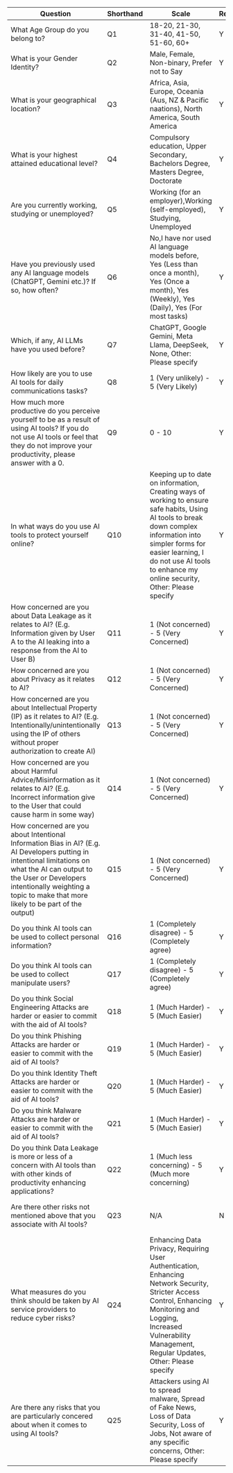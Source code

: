 | Question | Shorthand | Scale | Required | Type|
| --- | --- | --- | --- | ---|
| What Age Group do you belong to? | Q1 | 18-20, 21-30, 31-40, 41-50, 51-60, 60+ | Y | Single Choice |
| What is your Gender Identity? | Q2 | Male, Female, Non-binary, Prefer not to Say | Y | Single Choice |
| What is your geographical location? | Q3 | Africa, Asia, Europe, Oceania (Aus, NZ & Pacific naations), North America, South America | Y | Single Choice |
|What is your highest attained educational level?|Q4|Compulsory education, Upper Secondary, Bachelors Degree, Masters Degree, Doctorate|Y| Single Choice |
|Are you currently working, studying or unemployed?|Q5|Working (for an employer),Working (self-employed), Studying, Unemployed|Y| Single Choice |
|Have you previously used any AI language models (ChatGPT, Gemini etc.)? If so, how often?|Q6|No,I have nor used AI language models before, Yes (Less than once a month), Yes (Once a month), Yes (Weekly), Yes (Daily), Yes (For most tasks)|Y| Single Choice|
|Which, if any, AI LLMs have you used before?|Q7|ChatGPT, Google Gemini, Meta Llama, DeepSeek, None, Other: Please specify|Y|Multiple Choice|
|How likely are you to use AI tools for daily communications tasks?|Q8|1 (Very unlikely) - 5 (Very Likely)|Y|Single Choice|
|How much more productive do you perceive yourself to be as a result of using AI tools? If you do not use AI tools or feel that they do not improve your productivity, please answer with a 0.|Q9|0 - 10|Y|Single Choice|
|In what ways do you use AI tools to protect yourself online?|Q10|Keeping up to date on information, Creating ways of working to ensure safe habits, Using AI tools to break down complex information into simpler forms for easier learning, I do not use AI tools to enhance my online security, Other: Please specify|Y|Multiple choice|
|How concerned are you about Data Leakage as it relates to AI? (E.g. Information given by User A to the AI leaking into a response from the AI to User B)|Q11|1 (Not concerned) - 5 (Very Concerned)|Y|Single Choice|
|How concerned are you about Privacy as it relates to AI?|Q12|1 (Not concerned) - 5 (Very Concerned)|Y|Single Choice|
|How concerned are you about Intellectual Property (IP) as it relates to AI? (E.g. Intentionally/unintentionally using the IP of others without proper authorization to create AI)|Q13|1 (Not concerned) - 5 (Very Concerned)|Y|Single Choice|
|How concerned are you about Harmful Advice/Misinformation as it relates to AI? (E.g. Incorrect information give to the User that could cause harm in some way)|Q14|1 (Not concerned) - 5 (Very Concerned)|Y|Single Choice|
|How concerned are you about Intentional Information Bias in AI? (E.g. AI Developers putting in intentional limitations on what the AI can output to the User or Developers intentionally weighting a topic to make that more likely to be part of the output)|Q15|1 (Not concerned) - 5 (Very Concerned)|Y|Single Choice|
|Do you think AI tools can be used to collect personal information?|Q16|1 (Completely disagree) - 5 (Completely agree)|Y|Single Choice|
|Do you think AI tools can be used to collect manipulate users?|Q17|1 (Completely disagree) - 5 (Completely agree)|Y|Single Choice|
|Do you think Social Engineering Attacks are harder or easier to commit with the aid of AI tools?|Q18|1 (Much Harder) - 5 (Much Easier)|Y|Single Choice|
|Do you think Phishing Attacks are harder or easier to commit with the aid of AI tools?|Q19|1 (Much Harder) - 5 (Much Easier)|Y|Single Choice|
|Do you think Identity Theft Attacks are harder or easier to commit with the aid of AI tools?|Q20|1 (Much Harder) - 5 (Much Easier)|Y|Single Choice|
|Do you think Malware Attacks are harder or easier to commit with the aid of AI tools?|Q21|1 (Much Harder) - 5 (Much Easier)|Y|Single Choice|
|Do you think Data Leakage is more or less of a concern with AI tools than with other kinds of productivity enhancing applications?|Q22|1 (Much less concerning) - 5 (Much more concerning)|Y|Single Choice|
|Are there other risks not mentioned above that you associate with AI tools?|Q23|N/A|N|Free-form text input|
|What measures do you think should be taken by AI service providers to reduce cyber risks?|Q24|Enhancing Data Privacy, Requiring User Authentication, Enhancing Network Security, Stricter Access Control, Enhancing Monitoring and Logging, Increased Vulnerability Management, Regular Updates, Other: Please specify|Y|Multiple Choice|
Are there any risks that you are particularly concered about when it comes to using AI tools?|Q25|Attackers using AI to spread malware, Spread of Fake News, Loss of Data Security, Loss of Jobs, Not aware of any specific concerns, Other: Please specify|Y|Multiple choice|
